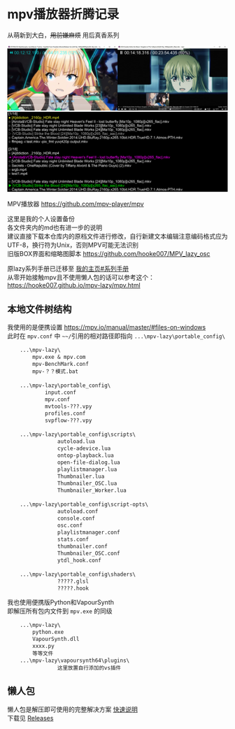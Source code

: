 # mpv播放器折腾记录
从萌新到大白，<s>用前嫌麻烦</s> 用后真香系列

![](%E7%95%8C%E9%9D%A2%E5%AF%B9%E6%AF%94.jpg)
![](%E9%AB%98%E7%BA%A7%E6%92%AD%E6%94%BE%E5%88%97%E8%A1%A8.png)

MPV播放器 https://github.com/mpv-player/mpv  

这里是我的个人设置备份  
各文件夹内的md也有进一步的说明  
建议直接下载本仓库内的原档文件进行修改，自行新建文本编辑注意编码格式应为UTF-8，换行符为Unix，否则MPV可能无法识别  
旧版BOX界面和缩略图脚本 https://github.com/hooke007/MPV_lazy_osc

原lazy系列手册已迁移至 [我的主页#系列手册](https://hooke007.github.io/#%E7%B3%BB%E5%88%97%E6%89%8B%E5%86%8C)  
从零开始接触mpv且不使用懒人包的话可以参考这个：https://hooke007.github.io/mpv-lazy/mpv.html

## 本地文件树结构
我使用的是便携设置 https://mpv.io/manual/master/#files-on-windows  
此时在 `mpv.conf` 中 `~~/`引用的相对路径即指向 `...\mpv-lazy\portable_config\`
```
    ...\mpv-lazy\
        mpv.exe & mpv.com
        mpv-BenchMark.conf
        mpv-？？模式.bat

    ...\mpv-lazy\portable_config\
            input.conf
            mpv.conf
            mvtools-???.vpy
            profiles.conf
            svpflow-???.vpy

    ...\mpv-lazy\portable_config\scripts\
                autoload.lua
                cycle-adevice.lua
                ontop-playback.lua
                open-file-dialog.lua
                playlistmanager.lua
                Thumbnailer.lua
                Thumbnailer_OSC.lua
                Thumbnailer_Worker.lua

    ...\mpv-lazy\portable_config\script-opts\
                autoload.conf
                console.conf
                osc.conf
                playlistmanager.conf
                stats.conf
                thumbnailer.conf
                Thumbnailer_OSC.conf
                ytdl_hook.conf

    ...\mpv-lazy\portable_config\shaders\
                ?????.glsl
                ?????.hook
```
我也使用便携版Python和VapourSynth  
即解压所有包内文件到 `mpv.exe` 的同级
```
    ...\mpv-lazy\
        python.exe
        VapourSynth.dll
        xxxx.py
        等等文件
    ...\mpv-lazy\vapoursynth64\plugins\
                这里放置自行添加的vs插件
```

## 懒人包
懒人包是解压即可使用的完整解决方案 [快速说明](https://hooke007.github.io/mpv-lazy/[00]_%E6%87%92%E4%BA%BA%E5%8C%85%E5%BF%AB%E9%80%9F%E8%AF%B4%E6%98%8E.html)  
下载见 [Releases](https://github.com/hooke007/MPV_lazy/releases)

